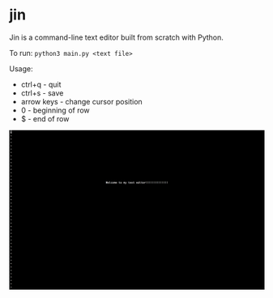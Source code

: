 # jin
Jin is a command-line text editor built from scratch with Python.

To run: `python3 main.py <text file>`

Usage:
- ctrl+q - quit
- ctrl+s - save
- arrow keys - change cursor position
- 0 - beginning of row
- $ - end of row


![Alt text](screenshots/screenshot1.png?raw=true)
